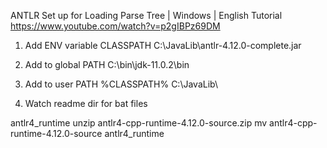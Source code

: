 ANTLR Set up for Loading Parse Tree | Windows | English Tutorial
https://www.youtube.com/watch?v=p2gIBPz69DM

1. Add ENV variable
CLASSPATH
C:\JavaLib\antlr-4.12.0-complete.jar

2. Add to global PATH
C:\bin\jdk-11.0.2\bin

3. Add to user PATH
%CLASSPATH%
C:\JavaLib\

4. Watch readme dir for bat files

antlr4_runtime
unzip antlr4-cpp-runtime-4.12.0-source.zip
mv antlr4-cpp-runtime-4.12.0-source antlr4_runtime 
